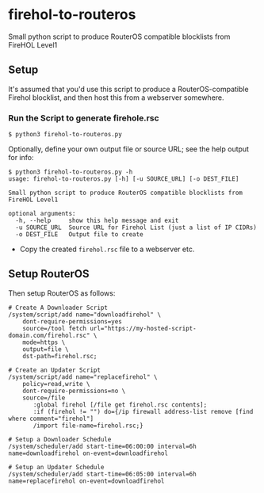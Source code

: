 # firehol-to-routeros
Small python script to produce RouterOS compatible blocklists from FireHOL Level1

## Setup
It's assumed that you'd use this script to produce a RouterOS-compatible Firehol blocklist,
and then host this from a webserver somewhere.

### Run the Script to generate firehole.rsc
```text
$ python3 firehol-to-routeros.py
```

Optionally, define your own output file or source URL; see the help output for info:
```text
$ python3 firehol-to-routeros.py -h
usage: firehol-to-routeros.py [-h] [-u SOURCE_URL] [-o DEST_FILE]

Small python script to produce RouterOS compatible blocklists from FireHOL Level1

optional arguments:
  -h, --help     show this help message and exit
  -u SOURCE_URL  Source URL for Firehol List (just a list of IP CIDRs)
  -o DEST_FILE   Output file to create
```

* Copy the created ```firehol.rsc``` file to a webserver etc.

## Setup RouterOS
Then setup RouterOS as follows:

```text
# Create A Downloader Script
/system/script/add name="downloadfirehol" \
    dont-require-permissions=yes
    source=/tool fetch url="https://my-hosted-script-domain.com/firehol.rsc" \
    mode=https \
    output=file \
    dst-path=firehol.rsc;

# Create an Updater Script
/system/script/add name="replacefirehol" \
    policy=read,write \
    dont-require-permissions=no \
    source=/file
       :global firehol [/file get firehol.rsc contents];
       :if (firehol != "") do={/ip firewall address-list remove [find where comment="firehol"]
       /import file-name=firehol.rsc;}

# Setup a Downloader Schedule
/system/scheduler/add start-time=06:00:00 interval=6h name=downloadfirehol on-event=downloadfirehol

# Setup an Updater Schedule
/system/scheduler/add start-time=06:05:00 interval=6h name=replacefirehol on-event=downloadfirehol
```

